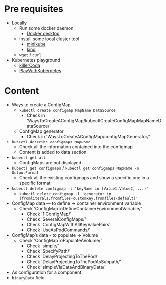 # Pre requisites
* Locally
  * Run some docker daemon
    * [Docker desktop](https://www.docker.com/products/docker-desktop/)
  * Install some local cluster tool
    * [minikube](https://minikube.sigs.k8s.io/docs/start/)
    * [kind](https://kind.sigs.k8s.io/)
  * `wget` / `curl`
* Kubernetes playground
  * [killerCoda](https://killercoda.com/playgrounds/scenario/kubernetes)
  * [PlayWithKubernetes](https://labs.play-with-k8s.com/)


# Content
* Ways to create a ConfigMap
  * `kubectl create configmap MapName DataSource`
    * Check in 'WaysToCreateAConfigMap/kubectlCreateConfigMapMapNameDataSource/'
  * ConfigMap generator
    * Check in 'WaysToCreateAConfigMap/configMapGenerator/'
* `kubectl describe configmaps MapName`
  * Check all the information contained into the configmap
  * Content is added to data section
* `kubectl get all`
  * ConfigMaps are not displayed
* `kubectl get configmaps` / `kubectl get configmaps MapName -o OutputFormat`
  * Check all the existing configmaps and show a specific one in a specific format
* `kubectl delete configmap -l 'keyName in (Value1,Value2, ...)'`
  * `kubectl delete configmap -l 'generator in (fromliterals,fromfiles-customkey,fromfiles-default)'`
* ConfigMap data — to define → container environment variable
  * Check 'ConfigMapToDefineContainerEnvironmentVariable/'
    * Check '1!ConfigMap/'
    * Check 'SeveralConfigMaps/'
    * Check 'ConfigMapWithAllKeyValuePairs'
    * Check 'UseAsPodCommands/'
* ConfigMap’s data - to populate -> Volume
  * Check 'ConfigMapToPopulateAVolume/'
    * Check 'simple/'
    * Check 'SpecifyPath/'
    * Check 'DelayProjectingToThePod/'
    * Check 'DelayProjectingToThePodAsSubpath/'
    * Check 'simpleViaDataAndBinaryData/'
* As configuration for a component
* `binaryData` field

